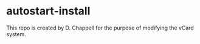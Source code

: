 # autostart-install
This repo is created by D. Chappell for the purpose of modifying the vCard system.
